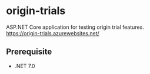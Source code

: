 # origin-trials
ASP.NET Core application for testing origin trial features.  
https://origin-trials.azurewebsites.net/

## Prerequisite
* .NET 7.0
